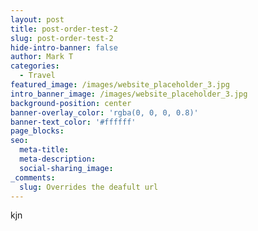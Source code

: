 ```yaml
---
layout: post
title: post-order-test-2
slug: post-order-test-2
hide-intro-banner: false
author: Mark T
categories:
  - Travel
featured_image: /images/website_placeholder_3.jpg
intro_banner_image: /images/website_placeholder_3.jpg
background-position: center
banner-overlay_color: 'rgba(0, 0, 0, 0.8)'
banner-text_color: '#ffffff'
page_blocks:
seo:
  meta-title:
  meta-description:
  social-sharing_image:
_comments:
  slug: Overrides the deafult url
---
```


kjn